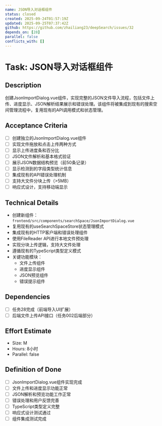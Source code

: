 ```yaml
---
name: JSON导入对话框组件
status: closed
created: 2025-09-24T01:57:19Z
updated: 2025-09-25T07:37:42Z
github: https://github.com/zhailiang23/deepSearch/issues/32
depends_on: [28]
parallel: false
conflicts_with: []
---
```


# Task: JSON导入对话框组件

## Description
创建JsonImportDialog.vue组件，实现完整的JSON文件导入流程，包括文件上传、进度显示、JSON解析结果展示和错误处理。该组件将被集成到现有的搜索空间管理流程中，复用现有的API调用模式和状态管理。

## Acceptance Criteria
- [ ] 创建独立的JsonImportDialog.vue组件
- [ ] 实现文件拖放和点击上传两种方式
- [ ] 显示上传进度条和百分比
- [ ] JSON文件解析和基本格式验证
- [ ] 展示JSON数据结构预览（前50条记录）
- [ ] 显示检测到的字段类型统计信息
- [ ] 集成现有的API错误处理机制
- [ ] 支持大文件分块上传（>5MB）
- [ ] 响应式设计，支持移动端显示

## Technical Details
- 创建新组件：`frontend/src/components/searchSpace/JsonImportDialog.vue`
- 复用现有的useSearchSpaceStore状态管理模式
- 集成现有的HTTP客户端和错误处理组件
- 使用FileReader API进行本地文件预处理
- 实现分块上传逻辑，支持大文件处理
- 遵循现有的TypeScript类型定义模式
- 关键功能模块：
  - 文件上传组件
  - 进度显示组件
  - JSON预览组件
  - 错误提示组件

## Dependencies
- [ ] 任务28完成（前端导入UI扩展）
- [ ] 后端文件上传API接口（任务002后端部分）

## Effort Estimate
- Size: M
- Hours: 8小时
- Parallel: false

## Definition of Done
- [ ] JsonImportDialog.vue组件实现完成
- [ ] 文件上传和进度显示功能正常
- [ ] JSON解析和预览功能工作正常
- [ ] 错误处理和用户反馈完善
- [ ] TypeScript类型定义完整
- [ ] 响应式设计测试通过
- [ ] 组件集成测试完成